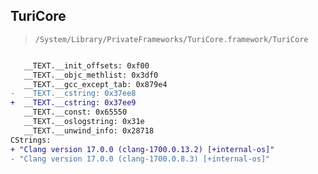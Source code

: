 ## TuriCore

> `/System/Library/PrivateFrameworks/TuriCore.framework/TuriCore`

```diff

   __TEXT.__init_offsets: 0xf00
   __TEXT.__objc_methlist: 0x3df0
   __TEXT.__gcc_except_tab: 0x879e4
-  __TEXT.__cstring: 0x37ee8
+  __TEXT.__cstring: 0x37ee9
   __TEXT.__const: 0x65550
   __TEXT.__oslogstring: 0x31e
   __TEXT.__unwind_info: 0x28718
CStrings:
+ "Clang version 17.0.0 (clang-1700.0.13.2) [+internal-os]"
- "Clang version 17.0.0 (clang-1700.0.8.3) [+internal-os]"

```
